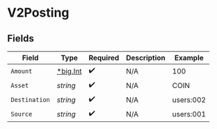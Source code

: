 # V2Posting


## Fields

| Field                                       | Type                                        | Required                                    | Description                                 | Example                                     |
| ------------------------------------------- | ------------------------------------------- | ------------------------------------------- | ------------------------------------------- | ------------------------------------------- |
| `Amount`                                    | [*big.Int](https://pkg.go.dev/math/big#Int) | :heavy_check_mark:                          | N/A                                         | 100                                         |
| `Asset`                                     | *string*                                    | :heavy_check_mark:                          | N/A                                         | COIN                                        |
| `Destination`                               | *string*                                    | :heavy_check_mark:                          | N/A                                         | users:002                                   |
| `Source`                                    | *string*                                    | :heavy_check_mark:                          | N/A                                         | users:001                                   |